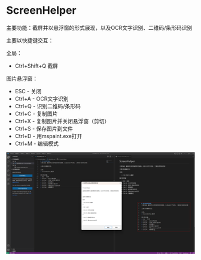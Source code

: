 ﻿# ScreenHelper

主要功能：截屏并以悬浮窗的形式展现，以及OCR文字识别、二维码/条形码识别

主要以快捷键交互：

全局：
+ Ctrl+Shift+Q 截屏

图片悬浮窗：
+ ESC - 关闭
+ Ctrl+A - OCR文字识别
+ Ctrl+Q - 识别二维码/条形码
+ Ctrl+C - 复制图片
+ Ctrl+X - 复制图片并关闭悬浮窗（剪切）
+ Ctrl+S - 保存图片到文件
+ Ctrl+D - 用mspaint.exe打开
+ Ctrl+M - 编辑模式

![example1](./example1.png)
